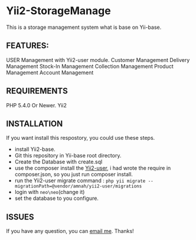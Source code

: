 Yii2-StorageManage
============================
This is a storage management system what is base on Yii-base. 

FEATURES:
-------------
USER Management with Yii2-user module.
Customer Management
Delivery Management
Stock-In Management
Collection Management
Product Management
Account Management

REQUIREMENTS
------------
PHP 5.4.0 Or Newer.
Yii2

INSTALLATION
------------
If you want install this respostory, you could use these steps.

* install Yii2-base.
* Git this repository in Yii-base root directory.
* Create the Database with create.sql
* use the composer install the [Yii2-user](https://github.com/amnah/yii2-user), i had wrote the require in composer.json, so you just run composer install.
* run the Yii2-user migrate command : ```php yii migrate --migrationPath=@vendor/amnah/yii2-user/migrations```
* login with ```neo\neo```(change it)
* set the database to you configure.

ISSUES
-------
If you have any question, you can [email me](mailto://weiforrest@gmail.com).
Thanks!
